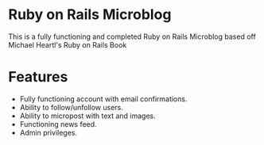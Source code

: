 # Ruby on Rails Microblog

This is a fully functioning and completed Ruby on Rails Microblog based off Michael Heartl's Ruby on Rails Book

# Features
- Fully functioning account with email confirmations.
- Ability to follow/unfollow users.
- Ability to micropost with text and images.
- Functioning news feed.
- Admin privileges.
